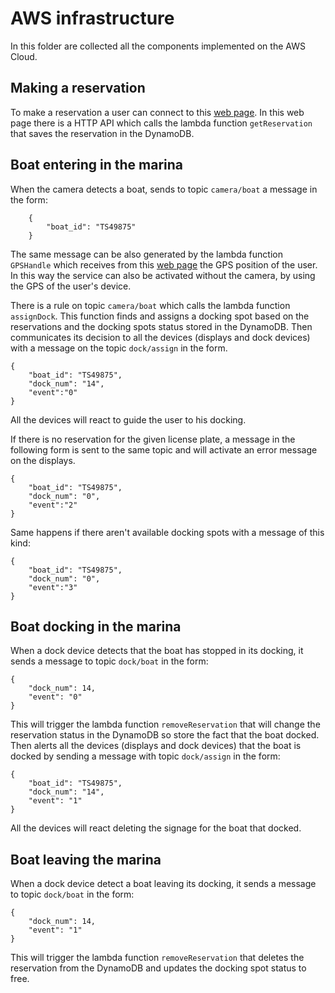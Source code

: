# AWS infrastructure

In this folder are collected all the components implemented on the AWS Cloud.

## Making a reservation

To make a reservation a user can connect to this [web page](https://kernel-machine.github.io/IoTGroupProject/#/reservation). In this web page there is a HTTP API which calls the lambda function `getReservation` that saves the reservation in the DynamoDB.

## Boat entering in the marina

When the camera detects a boat, sends to topic `camera/boat` a message in the form:

        {
        	"boat_id": "TS49875"
        }

The same message can be also generated by the lambda function `GPSHandle` which receives from this [web page](https://kernel-machine.github.io/IoTGroupProject/#/gps) the GPS position of the user. In this way the service can also be activated without the camera, by using the GPS of the user's device.

There is a rule on topic `camera/boat` which calls the lambda function `assignDock`. This function finds and assigns a docking spot based on the reservations and the docking spots status stored in the DynamoDB. Then communicates its decision to all the devices (displays and dock devices) with a message on the topic `dock/assign` in the form.

    {
        "boat_id": "TS49875",
        "dock_num": "14",
        "event":"0"
    }

All the devices will react to guide the user to his docking.

If there is no reservation for the given license plate, a message in the following form is sent to the same topic and will activate an error message on the displays.

```
{
    "boat_id": "TS49875",
    "dock_num": "0",
    "event":"2"
}
```

Same happens if there aren't available docking spots with a message of this kind:

```
{
    "boat_id": "TS49875",
    "dock_num": "0",
    "event":"3"
}
```

## Boat docking in the marina

When a dock device detects that the boat has stopped in its docking, it sends a message to topic `dock/boat` in the form:

```
{
    "dock_num": 14,
    "event": "0"
}
```

This will trigger the lambda function `removeReservation` that will change the reservation status in the DynamoDB so store the fact that the boat docked. Then alerts all the devices (displays and dock devices) that the boat is docked by sending a message with topic `dock/assign` in the form:

    {
        "boat_id": "TS49875",
        "dock_num": "14",
        "event": "1"
    }

All the devices will react deleting the signage for the boat that docked.

## Boat leaving the marina

When a dock device detect a boat leaving its docking, it sends a message to topic `dock/boat` in the form:

    {
        "dock_num": 14,
        "event": "1"
    }

This will trigger the lambda function `removeReservation` that deletes the reservation from the DynamoDB and updates the docking spot status to free.
